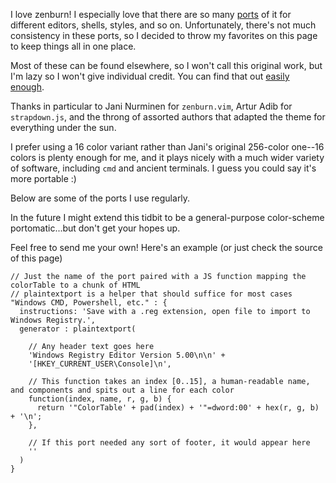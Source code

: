 I love zenburn! I especially love that there are so many 
[ports](http://slinky.imukuppi.org/zenburnpage/) 
of it for different editors, shells, styles, and so on. Unfortunately, there's not much 
consistency in these ports, so I decided to throw my favorites on this page to keep things all in one place. 

Most of these can be found elsewhere, so I won't call this original work,
but I'm lazy so I won't give individual credit. You can find that out [easily enough](http://slinky.imukuppi.org/zenburnpage/).

Thanks in particular to Jani Nurminen for `zenburn.vim`, Artur Adib for 
`strapdown.js`, and the throng of assorted authors that adapted the theme 
for everything under the sun.

I prefer using a 16 color variant rather than Jani's original 256-color one--16 colors is plenty enough for 
me, and it plays nicely with a much wider variety of software, including `cmd` 
and ancient terminals. I guess you could say it's more portable :) 

Below are some of the ports I use regularly.

In the future I might extend this tidbit to be a general-purpose color-scheme portomatic...but don't get your hopes up.

<div id="output"></div>

Feel free to send me your own! Here's an example (or just check the source of this page)

    // Just the name of the port paired with a JS function mapping the colorTable to a chunk of HTML
    // plaintextport is a helper that should suffice for most cases
    "Windows CMD, Powershell, etc." : {
      instructions: 'Save with a .reg extension, open file to import to Windows Registry.',
      generator : plaintextport(

        // Any header text goes here
        'Windows Registry Editor Version 5.00\n\n' + 
        '[HKEY_CURRENT_USER\Console]\n', 
      
        // This function takes an index [0..15], a human-readable name, and components and spits out a line for each color
        function(index, name, r, g, b) {
          return '"ColorTable' + pad(index) + '"=dword:00' + hex(r, g, b) + '\n';
        },
      
        // If this port needed any sort of footer, it would appear here
        ''
      )
    }

